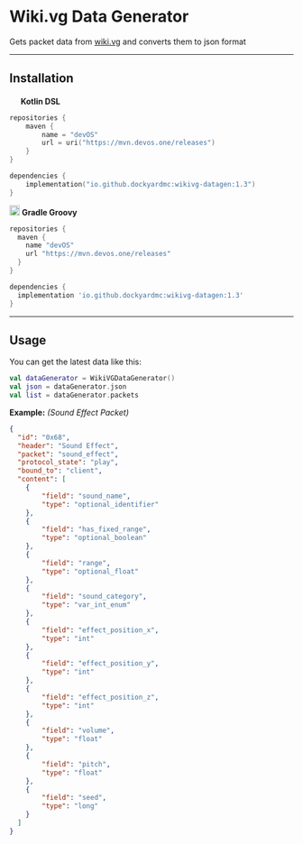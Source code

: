 # Wiki.vg Data Generator
Gets packet data from [wiki.vg](https://wiki.vg/Protocol) and converts them to json format

---

## Installation

<img src="https://cdn.worldvectorlogo.com/logos/kotlin-2.svg" width="16px"></img>
**Kotlin DSL**
```kotlin
repositories {
    maven {
        name = "devOS"
        url = uri("https://mvn.devos.one/releases")
    }
}

dependencies {
    implementation("io.github.dockyardmc:wikivg-datagen:1.3")
}
```
<img src="https://github.com/LukynkaCZE/PrettyLog/assets/48604271/3293feca-7395-4100-8b61-257ba40dbe3c" width="18px"></img>
**Gradle Groovy**
```groovy
repositories {
  maven {
    name "devOS"
    url "https://mvn.devos.one/releases"
  }
}

dependencies {
  implementation 'io.github.dockyardmc:wikivg-datagen:1.3'
}
```
---

## Usage

You can get the latest data like this:

```kotlin
val dataGenerator = WikiVGDataGenerator()
val json = dataGenerator.json
val list = dataGenerator.packets
```

**Example:** _(Sound Effect Packet)_

```json
{
  "id": "0x68",
  "header": "Sound Effect",
  "packet": "sound_effect",
  "protocol_state": "play",
  "bound_to": "client",
  "content": [
    {
        "field": "sound_name",
        "type": "optional_identifier"
    },
    {
        "field": "has_fixed_range",
        "type": "optional_boolean"
    },
    {
        "field": "range",
        "type": "optional_float"
    },
    {
        "field": "sound_category",
        "type": "var_int_enum"
    },
    {
        "field": "effect_position_x",
        "type": "int"
    },
    {
        "field": "effect_position_y",
        "type": "int"
    },
    {
        "field": "effect_position_z",
        "type": "int"
    },
    {
        "field": "volume",
        "type": "float"
    },
    {
        "field": "pitch",
        "type": "float"
    },
    {
        "field": "seed",
        "type": "long"
    }
  ]
}
```
